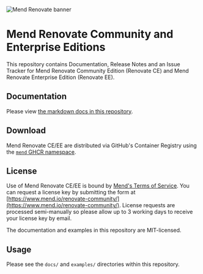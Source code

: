 ![Mend Renovate banner](https://app.renovatebot.com/images/whitesource_renovate_660_220.jpg)

# Mend Renovate Community and Enterprise Editions

This repository contains Documentation, Release Notes and an Issue Tracker for Mend Renovate Community Edition (Renovate CE) and Mend Renovate Enterprise Edition (Renovate EE).

## Documentation

Please view [the markdown docs in this repository](https://github.com/mend/renovate-cc-ee/tree/main/docs).

## Download

Mend Renovate CE/EE are distributed via GitHub's Container Registry using the [`mend` GHCR namespace](https://github.com/orgs/mend/packages?ecosystem=container).

## License

Use of Mend Renovate CE/EE is bound by [Mend's Terms of Service](https://www.mend.io/terms-of-service/).
You can request a license key by submitting the form at [https://www.mend.io/renovate-community/](https://www.mend.io/renovate-community/).
License requests are processed semi-manually so please allow up to 3 working days to receive your license key by email.

The documentation and examples in this repository are MIT-licensed.

## Usage

Please see the `docs/` and `examples/` directories within this repository.
